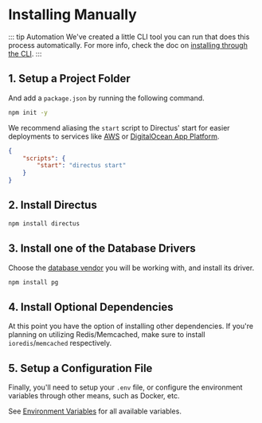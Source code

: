 # Installing Manually

<!-- prettier-ignore-start -->
::: tip Automation
We've created a little CLI tool you can run that does this process automatically. For more info, check the doc on [installing through the CLI](/guides/installation/cli).
:::
<!-- prettier-ignore-end -->

## 1. Setup a Project Folder

And add a `package.json` by running the following command.

```bash
npm init -y
```

We recommend aliasing the `start` script to Directus' start for easier deployments to services like
[AWS](/guides/installation/aws) or
[DigitalOcean App Platform](/guides/installation/digitalocean-app-platform).

```json
{
	"scripts": {
		"start": "directus start"
	}
}
```

## 2. Install Directus

```bash
npm install directus
```

## 3. Install one of the Database Drivers

Choose the [database vendor](/guides/installation/cli#databases) you will be working with, and
install its driver.

```bash
npm install pg
```

## 4. Install Optional Dependencies

At this point you have the option of installing other dependencies. If you're planning on utilizing
Redis/Memcached, make sure to install `ioredis`/`memcached` respectively.

## 5. Setup a Configuration File

Finally, you'll need to setup your `.env` file, or configure the environment variables through other
means, such as Docker, etc.

See [Environment Variables](/reference/environment-variables) for all available variables.
